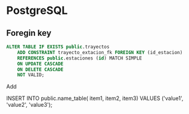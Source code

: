 # PostgreSQL

## Foregin key

```sql
ALTER TABLE IF EXISTS public.trayectos
    ADD CONSTRAINT trayecto_extacion_fk FOREIGN KEY (id_estacion)
    REFERENCES public.estaciones (id) MATCH SIMPLE
    ON UPDATE CASCADE
    ON DELETE CASCADE
    NOT VALID;
```

Add

INSERT INTO public.name_table(
	item1, item2, item3)
	VALUES ('value1', 'value2', 'value3');